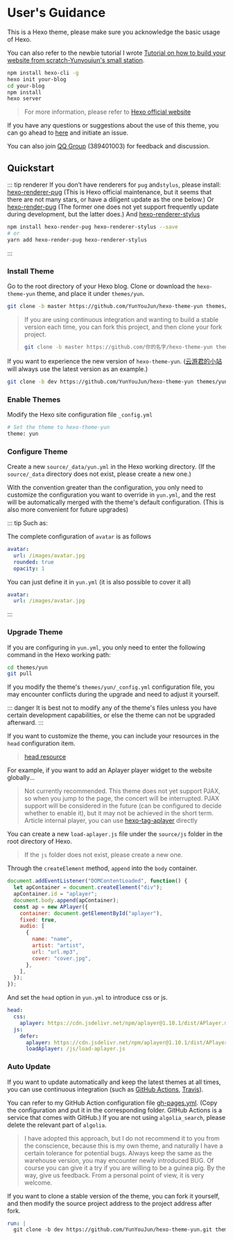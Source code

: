 # User's Guidance

This is a Hexo theme, please make sure you acknowledge the basic usage of Hexo.

You can also refer to the newbie tutorial I wrote [Tutorial on how to build your website from scratch-Yunyoujun's small station](https://www.yunyoujun.cn/share/how-to-build-your-site/).

```sh
npm install hexo-cli -g
hexo init your-blog
cd your-blog
npm install
hexo server
```

> For more information, please refer to [Hexo official website](https://hexo.io/)

If you have any questions or suggestions about the use of this theme, you can go ahead to [here](https://github.com/YunYouJun/hexo-theme-yun/issues) and initiate an issue.

You can also join [QQ Group](https://shang.qq.com/wpa/qunwpa?idkey=3bd19a05aaccb2b60c396295c8617b3a9e667821a495e8cd7e1698ff95ab61c6) (389401003) for feedback and discussion.

## Quickstart

::: tip renderer
If you don’t have renderers for `pug` and`stylus`, please install:
[hexo-renderer-pug](https://github.com/hexojs/hexo-renderer-pug)
(This is Hexo official maintenance, but it seems that there are not many stars, or have a diligent update as the one below.)
Or [hexo-render-pug](https://github.com/maxknee/hexo-render-pug)
(The former one does not yet support frequently update during development, but the latter does.)
And [hexo-renderer-stylus](https://github.com/hexojs/hexo-renderer-stylus)

```sh
npm install hexo-render-pug hexo-renderer-stylus --save
# or
yarn add hexo-render-pug hexo-renderer-stylus
```

:::

### Install Theme

Go to the root directory of your Hexo blog. Clone or download the `hexo-theme-yun` theme, and place it under `themes/yun`.

```sh
git clone -b master https://github.com/YunYouJun/hexo-theme-yun themes/yun
```

> If you are using continuous integration and wanting to build a stable version each time, you can fork this project, and then clone your fork project.
>
> ```sh
> git clone -b master https://github.com/你的名字/hexo-theme-yun themes/yun
> ```

If you want to experience the new version of `hexo-theme-yun`. ([云游君的小站](https://www.yunyoujun.cn) will always use the latest version as an example.)

```sh
git clone -b dev https://github.com/YunYouJun/hexo-theme-yun themes/yun
```

### Enable Themes

Modify the Hexo site configuration file `_config.yml`

```sh
# Set the theme to hexo-theme-yun
theme: yun
```

### Configure Theme

Create a new `source/_data/yun.yml` in the Hexo working directory. (If the `source/_data` directory does not exist, please create a new one.)

With the convention greater than the configuration, you only need to customize the configuration you want to override in `yun.yml`, and the rest will be automatically merged with the theme's default configuration. (This is also more convenient for future upgrades)

::: tip
Such as:

The complete configuration of `avatar` is as follows

```yaml
avatar:
  url: /images/avatar.jpg
  rounded: true
  opacity: 1
```

You can just define it in `yun.yml` (it is also possible to cover it all)

```yaml
avatar:
  url: /images/avatar.jpg
```

:::

### Upgrade Theme

If you are configuring in `yun.yml`, you only need to enter the following command in the Hexo working path:

```sh
cd themes/yun
git pull
```

If you modify the theme's `themes/yun/_config.yml` configuration file, you may encounter conflicts during the upgrade and need to adjust it yourself.

::: danger
It is best not to modify any of the theme's files unless you have certain development capabilities, or else the theme can not be upgraded afterward.
:::

If you want to customize the theme, you can include your resources in the `head` configuration item.

> [head resource](/guide/config.html#head-头部资源)

For example, if you want to add an Aplayer player widget to the website globally...

> Not currently recommended. This theme does not yet support PJAX, so when you jump to the page, the concert will be interrupted.
> PJAX support will be considered in the future (can be configured to decide whether to enable it), but it may not be achieved in the short term.
> Article internal player, you can use [hexo-tag-aplayer](https://github.com/MoePlayer/hexo-tag-aplayer) directly

You can create a new `load-aplayer.js` file under the `source/js` folder in the root directory of Hexo.

> If the `js` folder does not exist, please create a new one.

Through the `createElement` method, `append` into the `body` container.

```js
document.addEventListener("DOMContentLoaded", function() {
  let apContainer = document.createElement("div");
  apContainer.id = "aplayer";
  document.body.append(apContainer);
  const ap = new APlayer({
    container: document.getElementById("aplayer"),
    fixed: true,
    audio: [
      {
        name: "name",
        artist: "artist",
        url: "url.mp3",
        cover: "cover.jpg",
      },
    ],
  });
});
```

And set the `head` option in `yun.yml` to introduce css or js.

```yaml
head:
  css:
    aplayer: https://cdn.jsdelivr.net/npm/aplayer@1.10.1/dist/APlayer.min.css
  js:
    defer:
      aplayer: https://cdn.jsdelivr.net/npm/aplayer@1.10.1/dist/APlayer.min.js
      loadAplayer: /js/load-aplayer.js
```

### Auto Update

If you want to update automatically and keep the latest themes at all times, you can use continuous integration (such as [GitHub Actions](https://github.com/features/actions), [Travis](https://travis-ci.com/ )).

You can refer to my GitHub Action configuration file [gh-pages.yml](https://github.com/YunYouJun/yunyoujun.github.io/blob/hexo/.github/workflows/gh-pages.yml). (Copy the configuration and put it in the corresponding folder. GitHub Actions is a service that comes with GitHub.)
If you are not using `algolia_search`, please delete the relevant part of `algolia`.

> I have adopted this approach, but I do not recommend it to you from the conscience, because this is my own theme, and naturally I have a certain tolerance for potential bugs.
> Always keep the same as the warehouse version, you may encounter newly introduced BUG.
> Of course you can give it a try if you are willing to be a guinea pig. By the way, give us feedback. From a personal point of view, it is very welcome.

If you want to clone a stable version of the theme, you can fork it yourself, and then modify the source project address to the project address after fork.

```yaml
run: |
  git clone -b dev https://github.com/YunYouJun/hexo-theme-yun.git themes/yun
```

